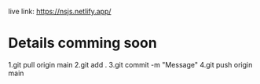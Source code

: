 live link: https://nsjs.netlify.app/
# Details comming soon
1.git pull origin main
2.git add .
3.git commit -m "Message"
4.git push origin main
